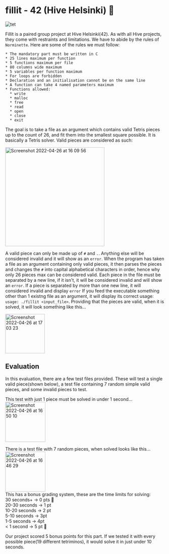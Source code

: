 # fillit - 42 (Hive Helsinki) 🧩  
![tet](https://user-images.githubusercontent.com/86073849/165313509-806217a3-5518-403e-b5db-1257f00f2363.jpeg)  
  
Fillit is a paired group project at Hive Helsinki(42). As with all Hive projects, they come with restraints and limitations. We have to abide by the rules of `Norminette`. Here are some of the rules we must follow:

```
* The mandatory part must be written in C
* 25 lines maximum per function
* 5 functions maximum per file
* 80 columns wide maximum
* 5 variables per function maximum
* For loops are forbidden
* Declaration and an initialisation cannot be on the same line
* A function can take 4 named parameters maximum
* Functions allowed:
  * write
  * malloc
  * free
  * read
  * open
  * close
  * exit
```
The goal is to take a file as an argument which contains valid Tetris pieces up to the count of 26, and fit them into the smallest square possible. It is basically a Tetris solver. Valid pieces are considered as such:  

<img width="314" alt="Screenshot 2022-04-26 at 16 09 56" src="https://user-images.githubusercontent.com/86073849/165307710-7249ec80-f406-4d1a-88dd-83173fd5f167.png">  

A valid piece can only be made up of `#` and `.`. Anything else will be considered invalid and it will show as an `error`. When the program has taken a file as an argument containing only valid pieces, it then parses the pieces and changes the `#` into capital alphabetical characters in order, hence why only 26 pieces max can be considered valid. Each piece in the file must be separated by a new line, if it isn't, it will be considered invalid and will show an `error`. If a piece is separated by more than one new line, it will considered invalid and display `error` If you feed the executable something other than 1 existng file as an argument, it will display its correct usage:  
`usage: ./fillit <input_file>`. Providing that the pieces are valid, when it is solved, it will look something like this...  


<img width="125" alt="Screenshot 2022-04-26 at 17 03 23" src="https://user-images.githubusercontent.com/86073849/165317940-f2d2f753-f400-4bca-aecd-849d10558980.png">  

## Evaluation
In this evaluation, there are a few test files provided. These will test a single valid piece(shown below), a test file containing 7 random simple valid pieces, and some invalid pieces to test.  

This test with just 1 piece must be solved in under 1 second...  
<img width="127" alt="Screenshot 2022-04-26 at 16 50 10" src="https://user-images.githubusercontent.com/86073849/165315128-037754f3-7dff-4596-834f-de1b364e5a19.png">  

There is a test file with 7 random pieces, when solved looks like this...  
<img width="127" alt="Screenshot 2022-04-26 at 16 46 29" src="https://user-images.githubusercontent.com/86073849/165314438-b6759bf8-37c5-4e29-8df4-bbabe8ec6e4a.png">  
This has a bonus grading system, these are the time limits for solving:  
30 seconds+ -> 0 pts 🐢  
20-30 seconds -> 1 pt  
10-20 seconds -> 2 pt  
5-10 seconds -> 3pt  
1-5 seconds -> 4pt  
< 1 second -> 5 pt 🚀  

Our project scored 5 bonus points for this part. If we tested it with every possible piece(19 different tetriminos), it would solve it in just under 10 seconds.


